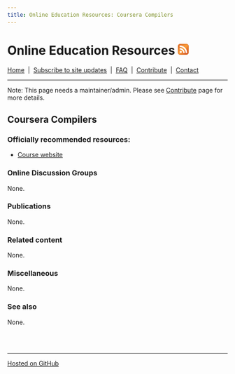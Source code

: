```yaml
---
title: Online Education Resources: Coursera Compilers
---
```


# Online Education Resources <a href=""><img src="https://github.com/amberj/online-edu-resources/raw/gh-pages/feed-icon.png" alt="RSS Feed" /></a>
[Home](http://amberj.github.com/online-edu-resources/ "Online Educational Resources: Home") &nbsp;|&nbsp; [Subscribe to site updates](http://amberj.github.com/online-edu-resources/subscribe.html "Online Educational Resources: Subscribe to site updates") &nbsp;|&nbsp; [FAQ](http://amberj.github.com/online-edu-resources/faq.html "Online Educational Resources: FAQ") &nbsp;|&nbsp; [Contribute](http://amberj.github.com/online-edu-resources/contribute.html "Online Educational Reqources: Contribute") &nbsp;|&nbsp; [Contact](http://amberj.github.com/online-edu-resources/contact.html "Online Educational Resources: Contact")<br />

<hr />

Note: This page needs a maintainer/admin. Please see [Contribute](http://amberj.github.com/online-edu-resources/contribute.html) page for more details.

## Coursera Compilers
### Officially recommended resources:
* [Course website](https://www.coursera.org/course/compilers)

### Online Discussion Groups
None.

### Publications
None.

### Related content
None.

### Miscellaneous
None.

### See also
None.

<br /><br />
<hr />

[Hosted on GitHub](https://github.com/amberj/online-edu-resources "online-edu-resources on GitHub")
